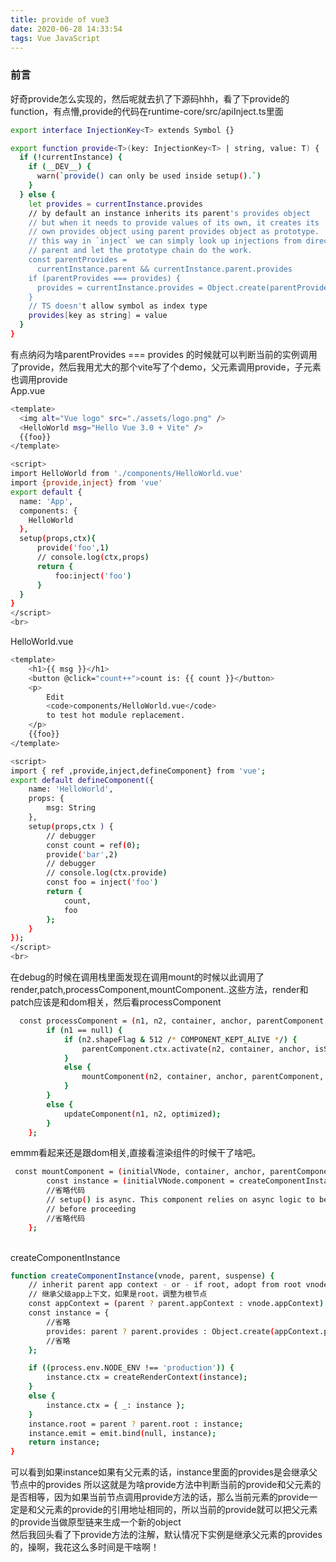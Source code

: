 ```yaml
---
title: provide of vue3
date: 2020-06-28 14:33:54
tags: Vue JavaScript
---
```


### 前言

好奇provide怎么实现的，然后呢就去扒了下源码hhh，看了下provide的function，有点懵,provide的代码在runtime-core/src/apiInject.ts里面
```bash
export interface InjectionKey<T> extends Symbol {}

export function provide<T>(key: InjectionKey<T> | string, value: T) {
  if (!currentInstance) {
    if (__DEV__) {
      warn(`provide() can only be used inside setup().`)
    }
  } else {
    let provides = currentInstance.provides
    // by default an instance inherits its parent's provides object
    // but when it needs to provide values of its own, it creates its
    // own provides object using parent provides object as prototype.
    // this way in `inject` we can simply look up injections from direct
    // parent and let the prototype chain do the work.
    const parentProvides =
      currentInstance.parent && currentInstance.parent.provides
    if (parentProvides === provides) {
      provides = currentInstance.provides = Object.create(parentProvides)
    }
    // TS doesn't allow symbol as index type
    provides[key as string] = value
  }
}
```
<!-- more -->
有点纳闷为啥parentProvides === provides 的时候就可以判断当前的实例调用了provide，然后我用尤大的那个vite写了个demo，父元素调用provide，子元素也调用provide
<br>App.vue
```bash
<template>
  <img alt="Vue logo" src="./assets/logo.png" />
  <HelloWorld msg="Hello Vue 3.0 + Vite" />
  {{foo}}
</template>

<script>
import HelloWorld from './components/HelloWorld.vue'
import {provide,inject} from 'vue'
export default {
  name: 'App',
  components: {
    HelloWorld
  },
  setup(props,ctx){
	  provide('foo',1)
	  // console.log(ctx,props)
	  return {
		  foo:inject('foo')
	  }
  }
}
</script>
<br>
```
HelloWorld.vue
```bash
<template>
	<h1>{{ msg }}</h1>
	<button @click="count++">count is: {{ count }}</button>
	<p>
		Edit
		<code>components/HelloWorld.vue</code>
		to test hot module replacement.
	</p>
	{{foo}}
</template>

<script>
import { ref ,provide,inject,defineComponent} from 'vue';
export default defineComponent({
	name: 'HelloWorld',
	props: {
		msg: String
	},
	setup(props,ctx ) {
		// debugger
		const count = ref(0);
		provide('bar',2)
		// debugger
		// console.log(ctx.provide)
		const foo = inject('foo')
		return {
			count,
			foo
		};
	}
});
</script>
<br>
```

在debug的时候在调用栈里面发现在调用mount的时候以此调用了render,patch,processComponent,mountComponent..这些方法，render和patch应该是和dom相关，然后看processComponent
```bash
  const processComponent = (n1, n2, container, anchor, parentComponent, parentSuspense, isSVG, optimized) => {
        if (n1 == null) {
            if (n2.shapeFlag & 512 /* COMPONENT_KEPT_ALIVE */) {
                parentComponent.ctx.activate(n2, container, anchor, isSVG, optimized);
            }
            else {
                mountComponent(n2, container, anchor, parentComponent, parentSuspense, isSVG, optimized);
            }
        }
        else {
            updateComponent(n1, n2, optimized);
        }
    };
```
emmm看起来还是跟dom相关,直接看渲染组件的时候干了啥吧。
```bash
 const mountComponent = (initialVNode, container, anchor, parentComponent, parentSuspense, isSVG, optimized) => {
        const instance = (initialVNode.component = createComponentInstance(initialVNode, parentComponent, parentSuspense)); //看这个实例
        //省略代码
        // setup() is async. This component relies on async logic to be resolved
        // before proceeding
        //省略代码
    };
```
<br>
createComponentInstance

```bash
function createComponentInstance(vnode, parent, suspense) {
    // inherit parent app context - or - if root, adopt from root vnode
    // 继承父级app上下文，如果是root，调整为根节点
    const appContext = (parent ? parent.appContext : vnode.appContext) || emptyAppContext;
    const instance = {
        //省略
        provides: parent ? parent.provides : Object.create(appContext.provides),
        //省略
    };

    if ((process.env.NODE_ENV !== 'production')) {
        instance.ctx = createRenderContext(instance);
    }
    else {
        instance.ctx = { _: instance };
    }
    instance.root = parent ? parent.root : instance;
    instance.emit = emit.bind(null, instance);
    return instance;
}
```
可以看到如果instance如果有父元素的话，instance里面的provides是会继承父节点中的provides
所以这就是为啥provide方法中判断当前的provide和父元素的是否相等，因为如果当前节点调用provide方法的话，那么当前元素的provide一定是和父元素的provide的引用地址相同的，所以当前的provide就可以把父元素的provide当做原型链来生成一个新的object
<br>
然后我回头看了下provide方法的注解，默认情况下实例是继承父元素的provides的，操啊，我花这么多时间是干啥啊！